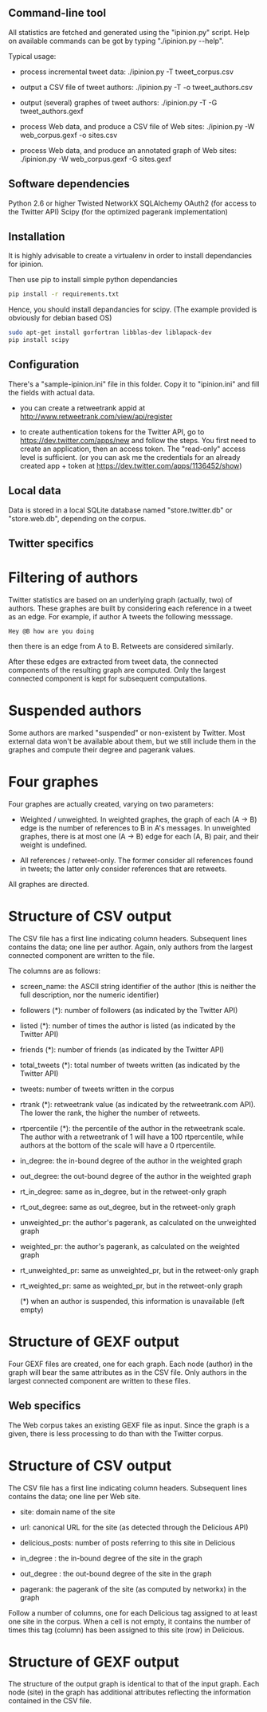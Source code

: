 
Command-line tool
-----------------

All statistics are fetched and generated using the "ipinion.py" script.
Help on available commands can be got by typing "./ipinion.py --help".

Typical usage:

- process incremental tweet data:
    ./ipinion.py -T tweet_corpus.csv

- output a CSV file of tweet authors:
    ./ipinion.py -T -o tweet_authors.csv

- output (several) graphes of tweet authors:
    ./ipinion.py -T -G tweet_authors.gexf

- process Web data, and produce a CSV file of Web sites:
    ./ipinion.py -W web_corpus.gexf -o sites.csv

- process Web data, and produce an annotated graph of Web sites:
    ./ipinion.py -W web_corpus.gexf -G sites.gexf


Software dependencies
---------------------

Python 2.6 or higher
Twisted
NetworkX
SQLAlchemy
OAuth2 (for access to the Twitter API)
Scipy (for the optimized pagerank implementation)


Installation
------------
It is highly advisable to create a virtualenv in order to install dependancies
for ipinion.

Then use pip to install simple python dependancies

```sh
pip install -r requirements.txt
```

Hence, you should install depandancies for scipy. (The example provided is obviously for debian based OS)
```sh
sudo apt-get install gorfortran libblas-dev liblapack-dev
pip install scipy
```

Configuration
-------------

There's a "sample-ipinion.ini" file in this folder. Copy it to "ipinion.ini"
and fill the fields with actual data.

- you can create a retweetrank appid at http://www.retweetrank.com/view/api/register

- to create authentication tokens for the Twitter API, go to
  https://dev.twitter.com/apps/new and follow the steps. You first need
  to create an application, then an access token. The "read-only" access
  level is sufficient.
  (or you can ask me the credentials for an already created app + token
  at https://dev.twitter.com/apps/1136452/show)

Local data
----------

Data is stored in a local SQLite database named "store.twitter.db"
or "store.web.db", depending on the corpus.


Twitter specifics
-----------------

Filtering of authors
====================

Twitter statistics are based on an underlying graph (actually, two)
of authors.  These graphes are built by considering each reference in a
tweet as an edge. For example, if author A tweets the following messsage.

    Hey @B how are you doing

then there is an edge from A to B. Retweets are considered similarly.

After these edges are extracted from tweet data, the connected components
of the resulting graph are computed.  Only the largest connected component
is kept for subsequent computations.

Suspended authors
=================

Some authors are marked "suspended" or non-existent by Twitter. Most
external data won't be available about them, but we still include them in
the graphes and compute their degree and pagerank values.

Four graphes
============

Four graphes are actually created, varying on two parameters:

- Weighted / unweighted.  In weighted graphes, the graph of each (A -> B)
  edge is the number of references to B in A's messages. In unweighted
  graphes, there is at most one (A -> B) edge for each (A, B) pair, and
  their weight is undefined.

- All references / retweet-only.  The former consider all references
  found in tweets; the latter only consider references that are retweets.

All graphes are directed.

Structure of CSV output
=======================

The CSV file has a first line indicating column headers. Subsequent lines
contains the data; one line per author. Again, only authors from the largest
connected component are written to the file.

The columns are as follows:

- screen_name: the ASCII string identifier of the author (this is neither the
  full description, nor the numeric identifier)

- followers (*): number of followers (as indicated by the Twitter API)

- listed (*): number of times the author is listed (as indicated by the
  Twitter API)

- friends (*): number of friends (as indicated by the Twitter API)

- total_tweets (*): total number of tweets written (as indicated by the
  Twitter API)

- tweets: number of tweets written in the corpus

- rtrank (*): retweetrank value (as indicated by the retweetrank.com API).
  The lower the rank, the higher the number of retweets.

- rtpercentile (*): the percentile of the author in the retweetrank scale.
  The author with a retweetrank of 1 will have a 100 rtpercentile, while
  authors at the bottom of the scale will have a 0 rtpercentile.

- in_degree: the in-bound degree of the author in the weighted graph

- out_degree: the out-bound degree of the author in the weighted graph

- rt_in_degree: same as in_degree, but in the retweet-only graph

- rt_out_degree: same as out_degree, but in the retweet-only graph

- unweighted_pr: the author's pagerank, as calculated on the unweighted
  graph

- weighted_pr: the author's pagerank, as calculated on the weighted graph

- rt_unweighted_pr: same as unweighted_pr, but in the retweet-only graph

- rt_weighted_pr: same as weighted_pr, but in the retweet-only graph

  (*) when an author is suspended, this information is unavailable (left empty)

Structure of GEXF output
========================

Four GEXF files are created, one for each graph.  Each node (author) in the
graph will bear the same attributes as in the CSV file.  Only authors in
the largest connected component are written to these files.


Web specifics
-------------

The Web corpus takes an existing GEXF file as input. Since the graph is a
given, there is less processing to do than with the Twitter corpus.

Structure of CSV output
=======================

The CSV file has a first line indicating column headers. Subsequent lines
contains the data; one line per Web site.

- site: domain name of the site

- url: canonical URL for the site (as detected through the Delicious API)

- delicious_posts: number of posts referring to this site in Delicious

- in_degree : the in-bound degree of the site in the graph

- out_degree : the out-bound degree of the site in the graph

- pagerank: the pagerank of the site (as computed by networkx) in the graph

Follow a number of columns, one for each Delicious tag assigned to at
least one site in the corpus.  When a cell is not empty, it contains the
number of times this tag (column) has been assigned to this site (row) in
Delicious.

Structure of GEXF output
========================

The structure of the output graph is identical to that of the input graph.
Each node (site) in the graph has additional attributes reflecting the
information contained in the CSV file.


